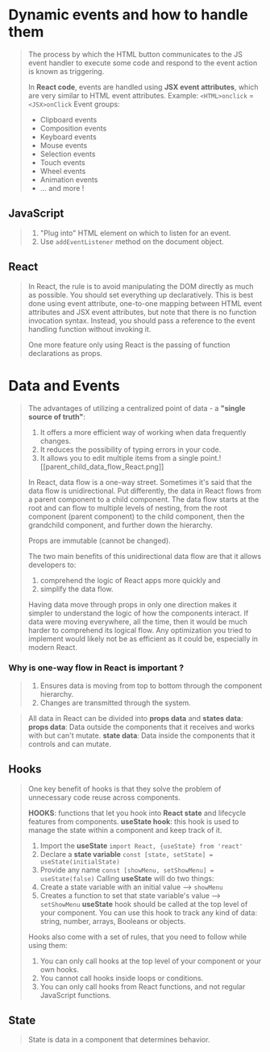 # Dynamic events and how to handle them
>The process by which the HTML button communicates to the JS event handler to execute some code and respond to the event action is known as triggering.
>
>In **React code**, events are handled using **JSX event attributes**, which are very similar to HTML event attributes. Example:
>			`<HTML>onclick` = `<JSX>onClick`
>Event groups:
>* Clipboard events
>* Composition events
>* Keyboard events
>* Mouse events
>* Selection events
>* Touch events
>* Wheel events
>* Animation events
>* ... and more !

## JavaScript
>1. "Plug into" HTML element on which to listen for an event.
>2. Use `addEventListener` method on the document object.
## React
> In React, the rule is to avoid manipulating the DOM directly as much as possible. You should set everything up declaratively. This is best done using event attribute, one-to-one mapping between HTML event attributes and JSX event attributes, but note that there is no function invocation syntax. Instead, you should pass a reference to the event handling function without invoking it.
> 
> One more feature only using React is the passing of function declarations as props.

# Data and Events
>The advantages of utilizing a centralized point of data - a **"single source of truth"**:
>1. It offers a more efficient way of working when data frequently changes.
>2. It reduces the possibility of typing errors in your code.
>3. It allows you to edit multiple items from a single point.![[parent_child_data_flow_React.png]]
>
>In React, data flow is a one-way street. Sometimes it's said that the data flow is unidirectional. Put differently, the data in React flows from a parent component to a child component. The data flow starts at the root and can flow to multiple levels of nesting, from the root component (parent component) to the child component, then the grandchild component, and further down the hierarchy.
>
>Props are immutable (cannot be changed).
>
>The two main benefits of this unidirectional data flow are that it allows developers to:
>1. comprehend the logic of React apps more quickly and 
>2. simplify the data flow.
>
>Having data move through props in only one direction makes it simpler to understand the logic of how the components interact. If data were moving everywhere, all the time, then it would be much harder to comprehend its logical flow. Any optimization you tried to implement would likely not be as efficient as it could be, especially in modern React.
### Why is one-way flow in React is important ?
>1. Ensures data is moving from top to bottom through the component hierarchy.
>2. Changes are transmitted through the system.

>All data in React can be divided into **props data** and **states data**:
>**props data**: Data outside the components that it receives and works with but can't mutate.
>**state data**: Data inside the components that it controls and can mutate.

## Hooks
>One key benefit of hooks is that they solve the problem of unnecessary code reuse across components.
>
>**HOOKS**: functions that let you hook into **React state** and lifecycle features from components.
>**useState hook**: this hook is used to manage the state within a component and keep track of it.
>	1. Import the **useState** `import React, {useState} from 'react'`
>	2. Declare a **state variable** `const [state, setState] = useState(initialState)`
>	3. Provide any name `const [showMenu, setShowMenu] = useState(false)` 
>Calling **useState** will do two things:
>1. Create a state variable with an initial value --> `showMenu`
>2. Creates a function to set that state variable's value --> `setShowMenu` 
>**useState** hook should be called at the top level of your component. You can use this hook to track any kind of data: string, number, arrays, Booleans or objects.
>
>Hooks also come with a set of rules, that you need to follow while using them:
>1. You can only call hooks at the top level of your component or your own hooks.
>2. You cannot call hooks inside loops or conditions.
>3. You can only call hooks from React functions, and not regular JavaScript functions.

## State
>State is data in a component that determines behavior.

